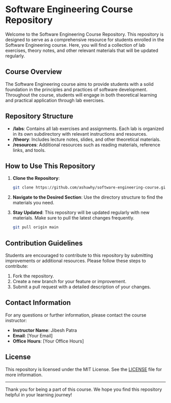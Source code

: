 # Software Engineering Course Repository

Welcome to the Software Engineering Course Repository. This repository is designed to serve as a comprehensive resource for students enrolled in the Software Engineering course. Here, you will find a collection of lab exercises, theory notes, and other relevant materials that will be updated regularly.

## Course Overview

The Software Engineering course aims to provide students with a solid foundation in the principles and practices of software development. Throughout the course, students will engage in both theoretical learning and practical application through lab exercises.

## Repository Structure

- **/labs**: Contains all lab exercises and assignments. Each lab is organized in its own subdirectory with relevant instructions and resources.
- **/theory**: Includes lecture notes, slides, and other theoretical materials.
- **/resources**: Additional resources such as reading materials, reference links, and tools.

## How to Use This Repository

1. **Clone the Repository**: 
   ```bash
   git clone https://github.com/ashuwhy/software-engineering-course.git
   ```

2. **Navigate to the Desired Section**: Use the directory structure to find the materials you need.

3. **Stay Updated**: This repository will be updated regularly with new materials. Make sure to pull the latest changes frequently.

   ```bash
   git pull origin main
   ```

## Contribution Guidelines

Students are encouraged to contribute to this repository by submitting improvements or additional resources. Please follow these steps to contribute:

1. Fork the repository.
2. Create a new branch for your feature or improvement.
3. Submit a pull request with a detailed description of your changes.

## Contact Information

For any questions or further information, please contact the course instructor:

- **Instructor Name**: Jibesh Patra
- **Email**: [Your Email]
- **Office Hours**: [Your Office Hours]

## License

This repository is licensed under the MIT License. See the [LICENSE](LICENSE) file for more information.

---

Thank you for being a part of this course. We hope you find this repository helpful in your learning journey! 